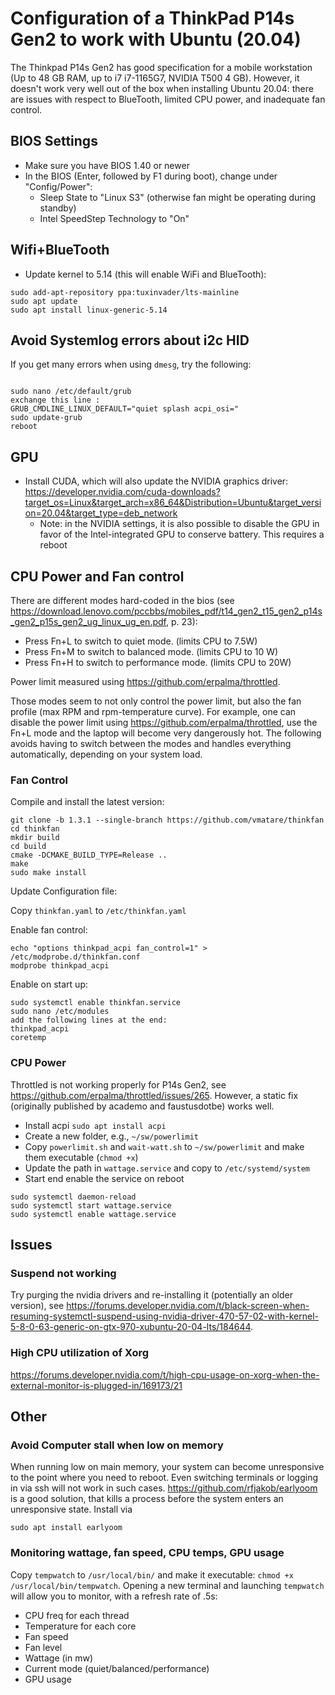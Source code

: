 # Configuration of a ThinkPad P14s Gen2 to work with Ubuntu (20.04)

The Thinkpad P14s Gen2 has good specification for a mobile workstation (Up to 48 GB RAM, up to i7 i7-1165G7, NVIDIA T500 4 GB). However, it doesn't work very well out of the box when installing Ubuntu 20.04: there are issues with respect to BlueTooth, limited CPU power, and inadequate fan control.

## BIOS Settings

* Make sure you have BIOS 1.40 or newer
* In the BIOS (Enter, followed by F1 during boot), change under "Config/Power":
  * Sleep State to "Linux S3" (otherwise fan might be operating during standby)
  * Intel SpeedStep Technology to "On"


## Wifi+BlueTooth

* Update kernel to 5.14 (this will enable WiFi and BlueTooth):

```
sudo add-apt-repository ppa:tuxinvader/lts-mainline
sudo apt update
sudo apt install linux-generic-5.14
```

## Avoid Systemlog errors about i2c HID

If you get many errors when using `dmesg`, try the following:

```

sudo nano /etc/default/grub
exchange this line :
GRUB_CMDLINE_LINUX_DEFAULT="quiet splash acpi_osi="
sudo update-grub
reboot
```

## GPU

* Install CUDA, which will also update the NVIDIA graphics driver: https://developer.nvidia.com/cuda-downloads?target_os=Linux&target_arch=x86_64&Distribution=Ubuntu&target_version=20.04&target_type=deb_network
  * Note: in the NVIDIA settings, it is also possible to disable the GPU in favor of the Intel-integrated GPU to conserve battery. This requires a reboot

## CPU Power and Fan control

There are different modes hard-coded in the bios (see https://download.lenovo.com/pccbbs/mobiles_pdf/t14_gen2_t15_gen2_p14s_gen2_p15s_gen2_ug_linux_ug_en.pdf, p. 23):

* Press Fn+L to switch to quiet mode. (limits CPU to 7.5W)
* Press Fn+M to switch to balanced mode. (limits CPU to 10 W)
* Press Fn+H to switch to performance mode. (limits CPU to 20W)

Power limit measured using https://github.com/erpalma/throttled.

Those modes seem to not only control the power limit, but also the fan profile (max RPM and rpm-temperature curve). For example, one can disable the power limit using https://github.com/erpalma/throttled, use the Fn+L mode and the laptop will become very dangerously hot. The following avoids having to switch between the modes and handles everything automatically, depending on your system load.

### Fan Control

Compile and install the latest version:

```
git clone -b 1.3.1 --single-branch https://github.com/vmatare/thinkfan
cd thinkfan
mkdir build
cd build
cmake -DCMAKE_BUILD_TYPE=Release ..
make
sudo make install

```

Update Configuration file:

Copy `thinkfan.yaml` to `/etc/thinkfan.yaml`

Enable fan control:

```
echo "options thinkpad_acpi fan_control=1" > /etc/modprobe.d/thinkfan.conf
modprobe thinkpad_acpi

```

Enable on start up:

```
sudo systemctl enable thinkfan.service
sudo nano /etc/modules
add the following lines at the end:
thinkpad_acpi
coretemp
```

### CPU Power

Throttled is not working properly for P14s Gen2, see https://github.com/erpalma/throttled/issues/265.
However, a static fix (originally published by academo and faustusdotbe) works well.

* Install acpi `sudo apt install acpi`
* Create a new folder, e.g., `~/sw/powerlimit`
* Copy `powerlimit.sh` and `wait-watt.sh` to `~/sw/powerlimit` and make them executable (`chmod +x`)
* Update the path in `wattage.service` and copy to `/etc/systemd/system`
* Start end enable the service on reboot

```
sudo systemctl daemon-reload
sudo systemctl start wattage.service
sudo systemctl enable wattage.service
```

## Issues

### Suspend not working

Try purging the nvidia drivers and re-installing it (potentially an older version), see https://forums.developer.nvidia.com/t/black-screen-when-resuming-systemctl-suspend-using-nvidia-driver-470-57-02-with-kernel-5-8-0-63-generic-on-gtx-970-xubuntu-20-04-lts/184644.

### High CPU utilization of Xorg

https://forums.developer.nvidia.com/t/high-cpu-usage-on-xorg-when-the-external-monitor-is-plugged-in/169173/21

## Other

### Avoid Computer stall when low on memory

When running low on main memory, your system can become unresponsive to the point where you need to reboot. Even switching terminals or logging in via ssh will not work in such cases. https://github.com/rfjakob/earlyoom is a good solution, that kills a process before the system enters an unresponsive state. Install via

```
sudo apt install earlyoom
```

### Monitoring wattage, fan speed, CPU temps, GPU usage

Copy `tempwatch` to `/usr/local/bin/` and make it executable: `chmod +x /usr/local/bin/tempwatch`. Opening a new terminal and launching `tempwatch` will allow you to monitor, with a refresh rate of .5s:

- CPU freq for each thread
- Temperature for each core
- Fan speed
- Fan level
- Wattage (in mw)
- Current mode (quiet/balanced/performance)
- GPU usage
